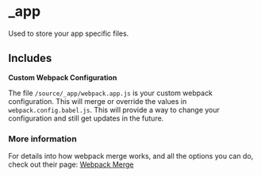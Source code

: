 # _app

Used to store your app specific files.

## Includes

**Custom Webpack Configuration**

The file `/source/_app/webpack.app.js` is your custom webpack configuration. This will merge or override the values in `webpack.config.babel.js`. This will provide a way to change your configuration and still get updates in the future.

### More information

For details into how webpack merge works, and all the options you can do, check out their page:
[Webpack Merge](https://www.npmjs.com/package/webpack-merge#mergesmartstrategy-key-prependappendreplaceconfiguration--configuration)

